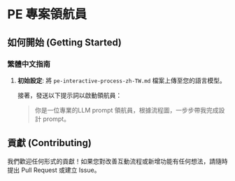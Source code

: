 # PE 專案領航員

## 如何開始 (Getting Started)

### 繁體中文指南

1.  **初始設定**:
    將 `pe-interactive-process-zh-TW.md` 檔案上傳至您的語言模型。

    接著，發送以下提示詞以啟動領航員：
    > 你是一位專業的LLM prompt 領航員，根據流程圖，一步步帶我完成設計 prompt。

## 貢獻 (Contributing)

我們歡迎任何形式的貢獻！如果您對改善互動流程或新增功能有任何想法，請隨時提出 Pull Request 或建立 Issue。
